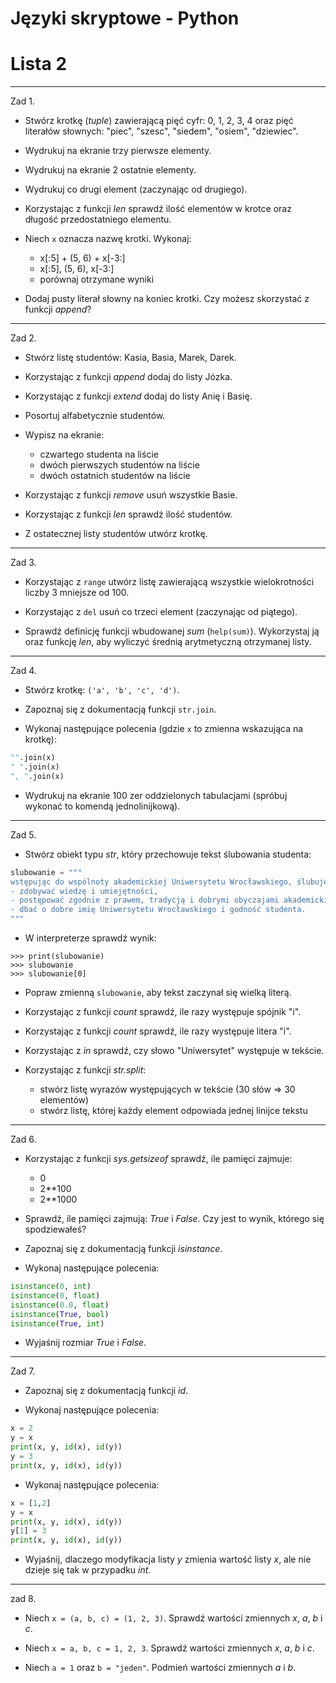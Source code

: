 # Języki skryptowe - Python
# Lista 2

---

Zad 1.

* Stwórz krotkę (*tuple*) zawierającą pięć cyfr: 0, 1, 2, 3, 4 oraz pięć literałów słownych: "piec", "szesc", "siedem", "osiem", "dziewiec".

* Wydrukuj na ekranie trzy pierwsze elementy.

* Wydrukuj na ekranie 2 ostatnie elementy.

* Wydrukuj co drugi element (zaczynając od drugiego).

* Korzystając z funkcji *len* sprawdź ilość elementów w krotce oraz długość przedostatniego elementu.

* Niech `x` oznacza nazwę krotki. Wykonaj:

    * x[:5] + (5, 6) + x[-3:]
    * x[:5], (5, 6), x[-3:]
    * porównaj otrzymane wyniki

* Dodaj pusty literał słowny na koniec krotki. Czy możesz skorzystać z funkcji *append*?

---

Zad 2.

* Stwórz listę studentów: Kasia, Basia, Marek, Darek.

* Korzystając z funkcji *append* dodaj do listy Józka.

* Korzystając z funkcji *extend* dodaj do listy Anię i Basię.

* Posortuj alfabetycznie studentów.

* Wypisz na ekranie:

    * czwartego studenta na liście
    * dwóch pierwszych studentów na liście
    * dwóch ostatnich studentów na liście

* Korzystając z funkcji *remove* usuń wszystkie Basie.

* Korzystając z funkcji *len* sprawdź ilość studentów.

* Z ostatecznej listy studentów utwórz krotkę.

---

Zad 3.

* Korzystając z `range` utwórz listę zawierającą wszystkie wielokrotności liczby 3 mniejsze od 100.

* Korzystając z `del` usuń co trzeci element (zaczynając od piątego).

* Sprawdź definicję funkcji wbudowanej *sum* (`help(sum)`). Wykorzystaj ją oraz funkcję *len*, aby wyliczyć średnią arytmetyczną otrzymanej listy.

---

Zad 4.

* Stwórz krotkę: `('a', 'b', 'c', 'd')`.

* Zapoznaj się z dokumentacją funkcji `str.join`.

* Wykonaj następujące polecenia (gdzie `x` to zmienna wskazująca na krotkę):

```py
"".join(x)
" ".join(x)
", ".join(x)
```

* Wydrukuj na ekranie 100 zer oddzielonych tabulacjami (spróbuj wykonać to komendą jednolinijkową).

---

Zad 5.

* Stwórz obiekt typu *str*, który przechowuje tekst ślubowania studenta:

```py
slubowanie = """
wstępując do wspólnoty akademickiej Uniwersytetu Wrocławskiego, ślubuję uroczyście:
- zdobywać wiedzę i umiejętności,
- postępować zgodnie z prawem, tradycją i dobrymi obyczajami akademickimi,
- dbać o dobre imię Uniwersytetu Wrocławskiego i godność studenta.
"""
```

* W interpreterze sprawdź wynik:


```
>>> print(slubowanie)
>>> slubowanie
>>> slubowanie[0]
```

* Popraw zmienną `slubowanie`, aby tekst zaczynał się wielką literą.

* Korzystając z funkcji *count* sprawdź, ile razy występuje spójnik "i".

* Korzystając z funkcji *count* sprawdź, ile razy występuje litera "i".

* Korzystając z *in* sprawdź, czy słowo "Uniwersytet" występuje w tekście.

* Korzystając z funkcji *str.split*:

    * stwórz listę wyrazów występujących w tekście (30 słów => 30 elementów)
    * stwórz listę, której każdy element odpowiada jednej linijce tekstu

---

Zad 6.

* Korzystając z funkcji *sys.getsizeof* sprawdź, ile pamięci zajmuje:
    * 0
    * 2**100
    * 2**1000

* Sprawdź, ile pamięci zajmują: *True* i *False*. Czy jest to wynik, którego się spodziewałeś?

* Zapoznaj się z dokumentacją funkcji *isinstance*.

* Wykonaj następujące polecenia:

```py
isinstance(0, int)
isinstance(0, float)
isinstance(0.0, float)
isinstance(True, bool)
isinstance(True, int)

```

* Wyjaśnij rozmiar *True* i *False*.

---

Zad 7.

* Zapoznaj się z dokumentacją funkcji *id*.

* Wykonaj następujące polecenia:

```py
x = 2
y = x
print(x, y, id(x), id(y))
y = 3
print(x, y, id(x), id(y))
```

* Wykonaj następujące polecenia:

```py
x = [1,2]
y = x
print(x, y, id(x), id(y))
y[1] = 3
print(x, y, id(x), id(y))
```

* Wyjaśnij, dlaczego modyfikacja listy *y* zmienia wartość listy *x*, ale nie dzieje się tak w przypadku *int*.


---

zad 8.

* Niech `x = (a, b, c) = (1, 2, 3)`. Sprawdź wartości zmiennych *x*, *a*, *b* i *c*.

* Niech `x = a, b, c = 1, 2, 3`. Sprawdź wartości zmiennych *x*, *a*, *b* i *c*.

* Niech `a = 1` oraz `b = "jeden"`. Podmień wartości zmiennych *a* i *b*.
